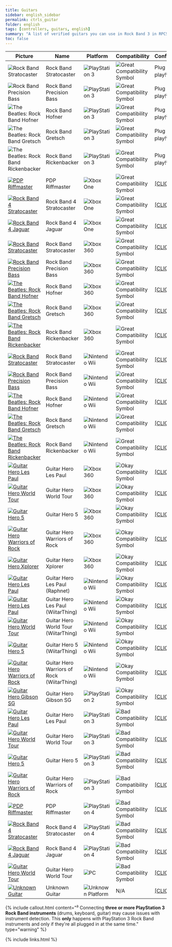 ```yaml
---
title: Guitars
sidebar: english_sidebar
permalink: ctrls_guitar
folder: english
tags: [controllers, guitars, english]
summary: "A list of verified guitars you can use in Rock Band 3 in RPCS3."
toc: false
---
```


| Picture | Name | Platform | Compatibility | Configuration |
|--|--|--|--|--|
|![Rock Band Stratocaster](https://carlmylo.github.io/docu-rpcs3/images/instruments/list/gtrrb2.png) | Rock Band Stratocaster | ![PlayStation 3](https://carlmylo.github.io/docu-rpcs3/images/instruments/plat/ps3.png) | ![Great Compatibility Symbol](https://carlmylo.github.io/docu-rpcs3/images/instruments/compat/great.png) | Plug and play!<sup>a |
|![Rock Band Precision Bass](https://carlmylo.github.io/docu-rpcs3/images/instruments/list/gtrpbass.png) | Rock Band Precision Bass | ![PlayStation 3](https://carlmylo.github.io/docu-rpcs3/images/instruments/plat/ps3.png) | ![Great Compatibility Symbol](https://carlmylo.github.io/docu-rpcs3/images/instruments/compat/great.png) | Plug and play!<sup>a |
|![The Beatles: Rock Band Hofner](https://carlmylo.github.io/docu-rpcs3/images/instruments/list/gtrhof.png) | Rock Band Hofner | ![PlayStation 3](https://carlmylo.github.io/docu-rpcs3/images/instruments/plat/ps3.png) | ![Great Compatibility Symbol](https://carlmylo.github.io/docu-rpcs3/images/instruments/compat/great.png) | Plug and play!<sup>a |
|![The Beatles: Rock Band Gretsch](https://carlmylo.github.io/docu-rpcs3/images/instruments/list/gtrgret.png) | Rock Band Gretsch | ![PlayStation 3](https://carlmylo.github.io/docu-rpcs3/images/instruments/plat/ps3.png) | ![Great Compatibility Symbol](https://carlmylo.github.io/docu-rpcs3/images/instruments/compat/great.png) | Plug and play!<sup>a |
|![The Beatles: Rock Band Rickenbacker](https://carlmylo.github.io/docu-rpcs3/images/instruments/list/gtrrick.png) | Rock Band Rickenbacker | ![PlayStation 3](https://carlmylo.github.io/docu-rpcs3/images/instruments/plat/ps3.png) | ![Great Compatibility Symbol](https://carlmylo.github.io/docu-rpcs3/images/instruments/compat/great.png) | Plug and play!<sup>a |
|[![PDP Riffmaster](https://carlmylo.github.io/docu-rpcs3/images/instruments/list/gtrriff.png)](https://carlmylo.github.io/docu-rpcs3/ctrls_rb4gtr_xbox "PDP Riffmaster") | PDP Riffmaster | ![Xbox One](https://carlmylo.github.io/docu-rpcs3/images/instruments/plat/xbx.png) | ![Great Compatibility Symbol](https://carlmylo.github.io/docu-rpcs3/images/instruments/compat/great.png) |[[CLICK HERE]](https://carlmylo.github.io/docu-rpcs3/ctrls_rb4gtr_xbox) |
|[![Rock Band 4 Stratocaster](https://carlmylo.github.io/docu-rpcs3/images/instruments/list/gtrrb4.png)](https://carlmylo.github.io/docu-rpcs3/ctrls_rb4gtr_xbox "Rock Band Stratocaster") | Rock Band 4 Stratocaster | ![Xbox One](https://carlmylo.github.io/docu-rpcs3/images/instruments/plat/xbx.png) | ![Great Compatibility Symbol](https://carlmylo.github.io/docu-rpcs3/images/instruments/compat/great.png) |[[CLICK HERE]](https://carlmylo.github.io/docu-rpcs3/ctrls_rb4gtr_xbox) |
|[![Rock Band 4 Jaguar](https://carlmylo.github.io/docu-rpcs3/images/instruments/list/gtrjag.png)](https://carlmylo.github.io/docu-rpcs3/ctrls_rb4gtr_xbox "Rock Band Jaguar") | Rock Band 4 Jaguar | ![Xbox One](https://carlmylo.github.io/docu-rpcs3/images/instruments/plat/xbx.png) | ![Great Compatibility Symbol](https://carlmylo.github.io/docu-rpcs3/images/instruments/compat/great.png) |[[CLICK HERE]](https://carlmylo.github.io/docu-rpcs3/ctrls_rb4gtr_xbox) |
|[![Rock Band Stratocaster](https://carlmylo.github.io/docu-rpcs3/images/instruments/list/gtrrb2.png)](https://carlmylo.github.io/docu-rpcs3/ctrls_rbgtr_360 "Xbox 360 Rock Band Guitars") | Rock Band Stratocaster | ![Xbox 360](https://carlmylo.github.io/docu-rpcs3/images/instruments/plat/360.png) | ![Great Compatibility Symbol](https://carlmylo.github.io/docu-rpcs3/images/instruments/compat/great.png) |[[CLICK HERE]](https://carlmylo.github.io/docu-rpcs3/ctrls_rbgtr_360) |
|[![Rock Band Precision Bass](https://carlmylo.github.io/docu-rpcs3/images/instruments/list/gtrpbass.png)](https://carlmylo.github.io/docu-rpcs3/ctrls_rbgtr_360 "Xbox 360 Rock Band Guitars") | Rock Band Precision Bass | ![Xbox 360](https://carlmylo.github.io/docu-rpcs3/images/instruments/plat/360.png) | ![Great Compatibility Symbol](https://carlmylo.github.io/docu-rpcs3/images/instruments/compat/great.png) |[[CLICK HERE]](https://carlmylo.github.io/docu-rpcs3/ctrls_rbgtr_360) |
|[![The Beatles: Rock Band Hofner](https://carlmylo.github.io/docu-rpcs3/images/instruments/list/gtrhof.png)](https://carlmylo.github.io/docu-rpcs3/ctrls_rbgtr_360 "Xbox 360 Rock Band Guitars") | Rock Band Hofner | ![Xbox 360](https://carlmylo.github.io/docu-rpcs3/images/instruments/plat/360.png) | ![Great Compatibility Symbol](https://carlmylo.github.io/docu-rpcs3/images/instruments/compat/great.png) |[[CLICK HERE]](https://carlmylo.github.io/docu-rpcs3/ctrls_rbgtr_360) |
|[![The Beatles: Rock Band Gretsch](https://carlmylo.github.io/docu-rpcs3/images/instruments/list/gtrgret.png)](https://carlmylo.github.io/docu-rpcs3/ctrls_rbgtr_360 "Xbox 360 Rock Band Guitars") | Rock Band Gretsch | ![Xbox 360](https://carlmylo.github.io/docu-rpcs3/images/instruments/plat/360.png) | ![Great Compatibility Symbol](https://carlmylo.github.io/docu-rpcs3/images/instruments/compat/great.png) |[[CLICK HERE]](https://carlmylo.github.io/docu-rpcs3/ctrls_rbgtr_360) |
|[![The Beatles: Rock Band Rickenbacker](https://carlmylo.github.io/docu-rpcs3/images/instruments/list/gtrrick.png)](https://carlmylo.github.io/docu-rpcs3/ctrls_rbgtr_360 "Xbox 360 Rock Band Guitars") | Rock Band Rickenbacker | ![Xbox 360](https://carlmylo.github.io/docu-rpcs3/images/instruments/plat/360.png) | ![Great Compatibility Symbol](https://carlmylo.github.io/docu-rpcs3/images/instruments/compat/great.png) |[[CLICK HERE]](https://carlmylo.github.io/docu-rpcs3/ctrls_rbgtr_360) |
|[![Rock Band Stratocaster](https://carlmylo.github.io/docu-rpcs3/images/instruments/list/gtrrb2.png)](https://carlmylo.github.io/docu-rpcs3/ctrls_rbgtr_wii "Nintendo Wii Rock Band Guitars") | Rock Band Stratocaster | ![Nintendo Wii](https://carlmylo.github.io/docu-rpcs3/images/instruments/plat/wii.png) | ![Great Compatibility Symbol](https://carlmylo.github.io/docu-rpcs3/images/instruments/compat/great.png) |[[CLICK HERE]](https://carlmylo.github.io/docu-rpcs3/ctrls_rbgtr_wii) |
|[![Rock Band Precision Bass](https://carlmylo.github.io/docu-rpcs3/images/instruments/list/gtrpbass.png)](https://carlmylo.github.io/docu-rpcs3/ctrls_rbgtr_wii "Nintendo Wii Rock Band Guitars") | Rock Band Precision Bass | ![Nintendo Wii](https://carlmylo.github.io/docu-rpcs3/images/instruments/plat/wii.png) | ![Great Compatibility Symbol](https://carlmylo.github.io/docu-rpcs3/images/instruments/compat/great.png) |[[CLICK HERE]](https://carlmylo.github.io/docu-rpcs3/ctrls_rbgtr_wii) |
|[![The Beatles: Rock Band Hofner](https://carlmylo.github.io/docu-rpcs3/images/instruments/list/gtrhof.png)](https://carlmylo.github.io/docu-rpcs3/ctrls_rbgtr_wii "Nintendo Wii Rock Band Guitars") | Rock Band Hofner | ![Nintendo Wii](https://carlmylo.github.io/docu-rpcs3/images/instruments/plat/wii.png) | ![Great Compatibility Symbol](https://carlmylo.github.io/docu-rpcs3/images/instruments/compat/great.png) |[[CLICK HERE]](https://carlmylo.github.io/docu-rpcs3/ctrls_rbgtr_wii) |
|[![The Beatles: Rock Band Gretsch](https://carlmylo.github.io/docu-rpcs3/images/instruments/list/gtrgret.png)](https://carlmylo.github.io/docu-rpcs3/ctrls_rbgtr_wii "Nintendo Wii Rock Band Guitars") | Rock Band Gretsch | ![Nintendo Wii](https://carlmylo.github.io/docu-rpcs3/images/instruments/plat/wii.png) | ![Great Compatibility Symbol](https://carlmylo.github.io/docu-rpcs3/images/instruments/compat/great.png) |[[CLICK HERE]](https://carlmylo.github.io/docu-rpcs3/ctrls_rbgtr_wii) |
|[![The Beatles: Rock Band Rickenbacker](https://carlmylo.github.io/docu-rpcs3/images/instruments/list/gtrrick.png)](https://carlmylo.github.io/docu-rpcs3/ctrls_rbgtr_wii "Nintendo Wii Rock Band Guitars") | Rock Band Rickenbacker | ![Nintendo Wii](https://carlmylo.github.io/docu-rpcs3/images/instruments/plat/wii.png) | ![Great Compatibility Symbol](https://carlmylo.github.io/docu-rpcs3/images/instruments/compat/great.png) |[[CLICK HERE]](https://carlmylo.github.io/docu-rpcs3/ctrls_rbgtr_wii) |
|[![Guitar Hero Les Paul](https://carlmylo.github.io/docu-rpcs3/images/instruments/list/gtrlp.png)](https://carlmylo.github.io/docu-rpcs3/ctrls_ghgtr_360 "Guitar Hero Les Paul") | Guitar Hero Les Paul | ![Xbox 360](https://carlmylo.github.io/docu-rpcs3/images/instruments/plat/360.png) | ![Okay Compatibility Symbol](https://carlmylo.github.io/docu-rpcs3/images/instruments/compat/okay.png) |[[CLICK HERE]](https://carlmylo.github.io/docu-rpcs3/ctrls_ghlpgtr_360) |
|[![Guitar Hero World Tour](https://carlmylo.github.io/docu-rpcs3/images/instruments/list/gtrwt.png)](https://carlmylo.github.io/docu-rpcs3/ctrls_ghgtr_360 "Guitar Hero Genericaster") | Guitar Hero World Tour | ![Xbox 360](https://carlmylo.github.io/docu-rpcs3/images/instruments/plat/360.png) | ![Okay Compatibility Symbol](https://carlmylo.github.io/docu-rpcs3/images/instruments/compat/okay.png) |[[CLICK HERE]](https://carlmylo.github.io/docu-rpcs3/ctrls_ghgtr_360) |
|[![Guitar Hero 5](https://carlmylo.github.io/docu-rpcs3/images/instruments/list/gtrgh5.png)](https://carlmylo.github.io/docu-rpcs3/ctrls_ghgtr_360 "Guitar Hero Genericaster") | Guitar Hero 5 | ![Xbox 360](https://carlmylo.github.io/docu-rpcs3/images/instruments/plat/360.png) | ![Okay Compatibility Symbol](https://carlmylo.github.io/docu-rpcs3/images/instruments/compat/okay.png) |[[CLICK HERE]](https://carlmylo.github.io/docu-rpcs3/ctrls_ghgtr_360) |
|[![Guitar Hero Warriors of Rock](https://carlmylo.github.io/docu-rpcs3/images/instruments/list/gtrwor.png)](https://carlmylo.github.io/docu-rpcs3/ctrls_ghgtr_360 "Guitar Hero Genericaster") | Guitar Hero Warriors of Rock | ![Xbox 360](https://carlmylo.github.io/docu-rpcs3/images/instruments/plat/360.png) | ![Okay Compatibility Symbol](https://carlmylo.github.io/docu-rpcs3/images/instruments/compat/okay.png) |[[CLICK HERE]](https://carlmylo.github.io/docu-rpcs3/ctrls_ghgtr_360) |
|[![Guitar Hero Xplorer](https://carlmylo.github.io/docu-rpcs3/images/instruments/list/gtrxpl.png)](https://carlmylo.github.io/docu-rpcs3/ctrls_ghxpgtr_360 "Guitar Hero Xplorer") | Guitar Hero Xplorer | ![Xbox 360](https://carlmylo.github.io/docu-rpcs3/images/instruments/plat/360.png) | ![Okay Compatibility Symbol](https://carlmylo.github.io/docu-rpcs3/images/instruments/compat/okay.png) |[[CLICK HERE]](https://carlmylo.github.io/docu-rpcs3/ctrls_ghxpgtr_360) |
|[![Guitar Hero Les Paul](https://carlmylo.github.io/docu-rpcs3/images/instruments/list/gtrlpwii.png)](https://carlmylo.github.io/docu-rpcs3/ctrls_ghlpgtr_wii "Guitar Hero Les Paul") | Guitar Hero Les Paul (Raphnet) | ![Nintendo Wii](https://carlmylo.github.io/docu-rpcs3/images/instruments/plat/wii.png) | ![Okay Compatibility Symbol](https://carlmylo.github.io/docu-rpcs3/images/instruments/compat/okay.png) |[[CLICK HERE]](https://carlmylo.github.io/docu-rpcs3/ctrls_ghlpgtr_wii) |
|[![Guitar Hero Les Paul](https://carlmylo.github.io/docu-rpcs3/images/instruments/list/gtrlpwii.png)](https://carlmylo.github.io/docu-rpcs3/ctrls_ghwtr_wii "Guitar Hero Les Paul") | Guitar Hero Les Paul (WiitarThing) | ![Nintendo Wii](https://carlmylo.github.io/docu-rpcs3/images/instruments/plat/wii.png) | ![Okay Compatibility Symbol](https://carlmylo.github.io/docu-rpcs3/images/instruments/compat/okay.png) |[[CLICK HERE]](https://carlmylo.github.io/docu-rpcs3/ctrls_ghwtr_wii) |
|[![Guitar Hero World Tour](https://carlmylo.github.io/docu-rpcs3/images/instruments/list/gtrwtwii.png)](https://carlmylo.github.io/docu-rpcs3/ctrls_ghwtr_wii "Guitar Hero Genericaster") | Guitar Hero World Tour (WiitarThing) | ![Nintendo Wii](https://carlmylo.github.io/docu-rpcs3/images/instruments/plat/wii.png) | ![Okay Compatibility Symbol](https://carlmylo.github.io/docu-rpcs3/images/instruments/compat/okay.png) |[[CLICK HERE]](https://carlmylo.github.io/docu-rpcs3/ctrls_ghwtr_wii) |
|[![Guitar Hero 5](https://carlmylo.github.io/docu-rpcs3/images/instruments/list/gtrgh5wii.png)](https://carlmylo.github.io/docu-rpcs3/ctrls_ghwtr_wii "Guitar Hero Genericaster") | Guitar Hero 5 (WiitarThing) | ![Nintendo Wii](https://carlmylo.github.io/docu-rpcs3/images/instruments/plat/wii.png) | ![Okay Compatibility Symbol](https://carlmylo.github.io/docu-rpcs3/images/instruments/compat/okay.png) |[[CLICK HERE]](https://carlmylo.github.io/docu-rpcs3/ctrls_ghwtr_wii) |
|[![Guitar Hero Warriors of Rock](https://carlmylo.github.io/docu-rpcs3/images/instruments/list/gtrworwii.png)](https://carlmylo.github.io/docu-rpcs3/ctrls_ghwtr_wii "Guitar Hero Genericaster") | Guitar Hero Warriors of Rock (WiitarThing) | ![Nintendo Wii](https://carlmylo.github.io/docu-rpcs3/images/instruments/plat/wii.png) | ![Okay Compatibility Symbol](https://carlmylo.github.io/docu-rpcs3/images/instruments/compat/okay.png) |[[CLICK HERE]](https://carlmylo.github.io/docu-rpcs3/ctrls_ghwtr_wii) |
|[![Guitar Hero Gibson SG](https://carlmylo.github.io/docu-rpcs3/images/instruments/list/gtrsg.png)](https://carlmylo.github.io/docu-rpcs3/ctrls_ghsggtr_ps2 "Guitar Hero Gibson SG") | Guitar Hero Gibson SG | ![PlayStation 2](https://carlmylo.github.io/docu-rpcs3/images/instruments/plat/ps2.png) | ![Okay Compatibility Symbol](https://carlmylo.github.io/docu-rpcs3/images/instruments/compat/okay.png) |[[CLICK HERE]](https://carlmylo.github.io/docu-rpcs3/ctrls_ghsggtr_ps2) |
|[![Guitar Hero Les Paul](https://carlmylo.github.io/docu-rpcs3/images/instruments/list/gtrlp.png)](https://carlmylo.github.io/docu-rpcs3/ctrls_ghlpgtr_ps3 "Guitar Hero Les Paul") | Guitar Hero Les Paul | ![PlayStation 3](https://carlmylo.github.io/docu-rpcs3/images/instruments/plat/ps3.png) | ![Bad Compatibility Symbol](https://carlmylo.github.io/docu-rpcs3/images/instruments/compat/bad.png) |[[CLICK HERE]](https://carlmylo.github.io/docu-rpcs3/ctrls_ghlpgtr_ps3) |
|[![Guitar Hero World Tour](https://carlmylo.github.io/docu-rpcs3/images/instruments/list/gtrwt.png)](https://carlmylo.github.io/docu-rpcs3/ctrls_ghwtgtr_ps3 "Guitar Hero Genericaster") | Guitar Hero World Tour | ![PlayStation 3](https://carlmylo.github.io/docu-rpcs3/images/instruments/plat/ps3.png) | ![Bad Compatibility Symbol](https://carlmylo.github.io/docu-rpcs3/images/instruments/compat/bad.png) |[[CLICK HERE]](https://carlmylo.github.io/docu-rpcs3/ctrls_ghwtgtr_ps3) |
|[![Guitar Hero 5](https://carlmylo.github.io/docu-rpcs3/images/instruments/list/gtrgh5.png)](https://carlmylo.github.io/docu-rpcs3/ctrls_ghwtgtr_ps3 "Guitar Hero Genericaster") | Guitar Hero 5 | ![PlayStation 3](https://carlmylo.github.io/docu-rpcs3/images/instruments/plat/ps3.png) | ![Bad Compatibility Symbol](https://carlmylo.github.io/docu-rpcs3/images/instruments/compat/bad.png) |[[CLICK HERE]](https://carlmylo.github.io/docu-rpcs3/ctrls_ghwtgtr_ps3) |
|[![Guitar Hero Warriors of Rock](https://carlmylo.github.io/docu-rpcs3/images/instruments/list/gtrwor.png)](https://carlmylo.github.io/docu-rpcs3/ctrls_ghwtgtr_ps3 "Guitar Hero Genericaster") | Guitar Hero Warriors of Rock | ![PlayStation 3](https://carlmylo.github.io/docu-rpcs3/images/instruments/plat/ps3.png) | ![Bad Compatibility Symbol](https://carlmylo.github.io/docu-rpcs3/images/instruments/compat/bad.png) |[[CLICK HERE]](https://carlmylo.github.io/docu-rpcs3/ctrls_ghwtgtr_ps3) |
|[![PDP Riffmaster](https://carlmylo.github.io/docu-rpcs3/images/instruments/list/gtrriff.png)](https://carlmylo.github.io/docu-rpcs3/ctrls_rb4gtr_ps4 "PDP Riffmaster") | PDP Riffmaster | ![PlayStation 4](https://carlmylo.github.io/docu-rpcs3/images/instruments/plat/ps4.png) | ![Bad Compatibility Symbol](https://carlmylo.github.io/docu-rpcs3/images/instruments/compat/bad.png) |[[CLICK HERE]](https://carlmylo.github.io/docu-rpcs3/ctrls_rb4gtr_ps4) |
|[![Rock Band 4 Stratocaster](https://carlmylo.github.io/docu-rpcs3/images/instruments/list/gtrrb4.png)](https://carlmylo.github.io/docu-rpcs3/ctrls_rb4gtr_ps4 "Rock Band Stratocaster") | Rock Band 4 Stratocaster | ![PlayStation 4](https://carlmylo.github.io/docu-rpcs3/images/instruments/plat/ps4.png) | ![Bad Compatibility Symbol](https://carlmylo.github.io/docu-rpcs3/images/instruments/compat/bad.png) |[[CLICK HERE]](https://carlmylo.github.io/docu-rpcs3/ctrls_rb4gtr_ps4) |
|[![Rock Band 4 Jaguar](https://carlmylo.github.io/docu-rpcs3/images/instruments/list/gtrjag.png)](https://carlmylo.github.io/docu-rpcs3/ctrls_rb4gtr_ps4 "Rock Band Jaguar") | Rock Band 4 Jaguar | ![PlayStation 4](https://carlmylo.github.io/docu-rpcs3/images/instruments/plat/ps4.png) | ![Bad Compatibility Symbol](https://carlmylo.github.io/docu-rpcs3/images/instruments/compat/bad.png) |[[CLICK HERE]](https://carlmylo.github.io/docu-rpcs3/ctrls_rb4gtr_ps4) |
|[![Guitar Hero World Tour](https://carlmylo.github.io/docu-rpcs3/images/instruments/list/gtrwt.png)](https://carlmylo.github.io/docu-rpcs3/ctrls_ghwtgtr_pc "Guitar Hero Genericaster") | Guitar Hero World Tour | ![PC](https://carlmylo.github.io/docu-rpcs3/images/instruments/plat/pc.png) | ![Bad Compatibility Symbol](https://carlmylo.github.io/docu-rpcs3/images/instruments/compat/bad.png) |[[CLICK HERE]](https://carlmylo.github.io/docu-rpcs3/ctrls_ghwtgtr_pc) |
|[![Unknown Guitar](https://carlmylo.github.io/docu-rpcs3/images/instruments/list/gtrmyst.png)](https://carlmylo.github.io/docu-rpcs3/ctrls_gtr_gen "Unknown Guitar") | Unknown Guitar | ![Unknown Platform](https://carlmylo.github.io/docu-rpcs3/images/instruments/plat/myst.png) | N/A |[[CLICK HERE]](https://carlmylo.github.io/docu-rpcs3/ctrls_gtr_gen) |

{% include callout.html content="<sup>a</sup> Connecting **three or more PlayStation 3 Rock Band instruments** (drums, keyboard, guitar) may cause issues with instrument detection. This **only** happens with PlayStation 3 Rock Band instruments and only if they're all plugged in at the same time." type="warning" %} 

{% include links.html %}
